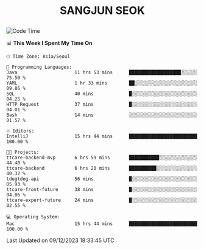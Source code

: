 <h1>
 <p align="center">
   SANGJUN SEOK
 </p>
</h1>

<!--START_SECTION:waka-->
![Code Time](http://img.shields.io/badge/Code%20Time-3%2C083%20hrs%2035%20mins-blue)

📊 **This Week I Spent My Time On** 

```text
🕑︎ Time Zone: Asia/Seoul

💬 Programming Languages: 
Java                     11 hrs 53 mins      ███████████████████░░░░░░   75.50 % 
YAML                     1 hr 33 mins        ██░░░░░░░░░░░░░░░░░░░░░░░   09.86 % 
SQL                      40 mins             █░░░░░░░░░░░░░░░░░░░░░░░░   04.25 % 
HTTP Request             37 mins             █░░░░░░░░░░░░░░░░░░░░░░░░   04.01 % 
Bash                     14 mins             ░░░░░░░░░░░░░░░░░░░░░░░░░   01.57 % 

🔥 Editors: 
IntelliJ                 15 hrs 44 mins      █████████████████████████   100.00 % 

🐱‍💻 Projects: 
ttcare-backend-mvp       6 hrs 59 mins       ███████████░░░░░░░░░░░░░░   44.40 % 
ttcare-backend           6 hrs 20 mins       ██████████░░░░░░░░░░░░░░░   40.32 % 
tdogtdog-api             56 mins             █░░░░░░░░░░░░░░░░░░░░░░░░   05.93 % 
ttcare-front-future      38 mins             █░░░░░░░░░░░░░░░░░░░░░░░░   04.06 % 
ttcare-expert-future     24 mins             █░░░░░░░░░░░░░░░░░░░░░░░░   02.55 % 

💻 Operating System: 
Mac                      15 hrs 44 mins      █████████████████████████   100.00 % 
```


 Last Updated on 09/12/2023 18:33:45 UTC
<!--END_SECTION:waka-->
